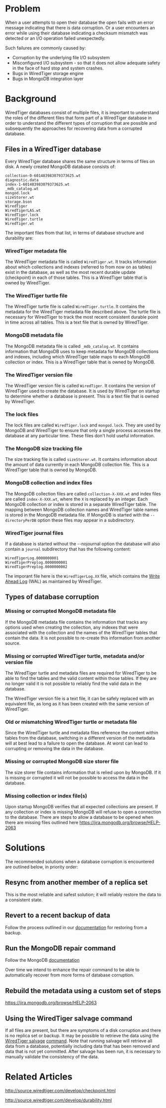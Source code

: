 # Problem

When a user attempts to open their database the open fails with an error message indicating that there is data corruption. Or a user encounters an error while using their database indicating a checksum mismatch was detected or an I/O operation failed unexpectedly.

Such failures are commonly caused by:
* Corruption by the underlying file I/O subsystem
* Misconfigured I/O subsystem - so that it does not allow adequate safety in the face of hard stop and system crashes.
* Bugs in WiredTiger storage engine
* Bugs in MongoDB integration layer

# Background

WiredTiger databases consist of multiple files, it is important to understand the roles of the different files that form part of a WiredTiger database in order to understand the different types of corruption that are possible and subsequently the approaches for recovering data from a corrupted database.

## Files in a WiredTiger database

Every WiredTiger database shares the same structure in terms of files on disk. A newly created MongoDB database consists of:

```
collection-0-601483983079373625.wt
diagnostic.data
index-1-601483983079373625.wt
_mdb_catalog.wt
mongod.lock
sizeStorer.wt
storage.bson
WiredTiger
WiredTigerLAS.wt
WiredTiger.lock
WiredTiger.turtle
WiredTiger.wt
```

The important files from that list, in terms of database structure and durability are:

### WiredTiger metadata file

The WiredTiger metadata file is called `WiredTiger.wt`. It tracks information about which collections and indexes (referred to from now on as tables) exist in the database, as well as the most recent durable update (checkpoint) in each of those tables. This is a WiredTiger table that is owned by WiredTiger.

### The WiredTiger turtle file

The WiredTiger turtle file is called `WiredTiger.turtle`. It contains the metadata for the WiredTiger metadata file described above. The turtle file is necessary for WiredTiger to track the most recent consistent durable point in time across all tables. This is a text file that is owned by WiredTiger.

### MongoDB metadata file

The MongoDB metadata file is called `_mdb_catalog.wt`. It contains information that MongoDB uses to keep metadata for MongoDB collections and indexes, including which WiredTiger table maps to each MongoDB collection or index. This is a WiredTiger table that is owned by MongoDB.

### The WiredTiger version file

The WiredTiger version file is called `WiredTiger`. It contains the version of WiredTiger used to create the database. It is used by WiredTiger on startup to determine whether a database is present. This is a text file that is owned by WiredTiger.

### The lock files

The lock files are called `WiredTiger.lock` and `mongod.lock`. They are used by MongoDB and WiredTiger to ensure that only a single process accesses the database at any particular time. These files don't hold useful information.

### The MongoDB size tracking file

The size tracking file is called `sizeStorer.wt`. It contains information about the amount of data currently in each MongoDB collection file. This is a WiredTiger table  that is owned by MongoDB.

### MongoDB collection and index files

The MongoDB collection files are called `collection-X-XXX.wt` and index files are called `index-X-XXX.wt`, where the `X` is replaced by an integer. Each MongoDB collection or index is stored in a separate WiredTiger table. The mapping between MongoDB collection names and WiredTiger table names is stored in the MongoDB metadata file. If MongoDB is started with the `--directoryPerDB` option these files may appear in a subdirectory.

### WiredTiger journal files

If a database is started without the --nojournal option the database will also contain a `journal` subdirectory that has the following content:

```
WiredTigerLog.0000000001
WiredTigerPreplog.0000000001
WiredTigerPreplog.0000000002
```

The imporant file here is the `WiredTigerLog.XX` file, which contains the [Write Ahead Log](https://en.wikipedia.org/wiki/Write-ahead_logging) (WAL) as maintained by WiredTiger.


## Types of database corruption

### Missing or corrupted MongoDB metadata file

If the MongoDB metadata file contains the information that tracks any options used when creating the collection, any indexes that were associated with the collection and the names of the WiredTiger tables that contain the data. It is not possible to re-create this information from another source.

### Missing or corrupted WiredTiger turtle, metadata and/or version file

The WiredTiger turtle and metadata files are required for WiredTiger to be able to find the tables and the valid content within those tables. If they are no longer valid it is not possible to reliably find the valid data in the database.

The WiredTiger version file is a text file, it can be safely replaced with an equivalent file, as long as it has been created with the same version of WiredTiger.

### Old or mismatching WiredTiger turtle or metadata file

Since the WiredTiger turtle and metadata files reference the content within tables from the database, switching in a different version of the metadata will at best lead to a failure to open the database. At worst can lead to corrupting or removing the data in the database.

### Missing or corrupted MongoDB size storer file

The size storer file contains information that is relied upon by MongoDB. If it is missing or corrupted it will not be possible to access the data in the database.

### Missing collection or index file(s)

Upon startup MongoDB verifies that all expected collections are present. If any collection or index is missing MongoDB will refuse to open a connection to the database. There are steps to allow a database to be opened when there are missing files outlined here https://jira.mongodb.org/browse/HELP-2063

# Solutions

The recommended solutions when a database corruption is encountered are outlined below, in priority order:

## Resync from another member of a replica set

This is the most reliable and safest solution; it will reliably restore the data to a consistent state.

## Revert to a recent backup of data

Follow the process outlined in our [documentation](https://docs.mongodb.com/v3.2/core/backups/) for restoring from a backup.

## Run the MongoDB repair command

Follow the MongoDB [documentation](https://docs.mongodb.com/manual/reference/method/db.repairDatabase/)

Over time we intend to enhance the repair command to be able to automatically recover from more forms of database corruption.

## Rebuild the metadata using a custom set of steps

https://jira.mongodb.org/browse/HELP-2063

## Using the WiredTiger salvage command

If all files are present, but there are symptoms of a disk corruption and there is no replica set or backup. It may be possible to retrieve the data using the [WiredTiger salvage](http://source.wiredtiger.com/develop/struct_w_t___s_e_s_s_i_o_n.html#ab3399430e474f7005bd5ea20e6ec7a8e) [command](http://source.wiredtiger.com/develop/command_line.html#util_salvage). Note that running salvage will retrieve all data from a database, potentially including data that has been removed and data that is not yet committed. After salvage has been run, it is necessary to manually validate the consistency of the data.

# Related Articles

http://source.wiredtiger.com/develop/checkpoint.html

http://source.wiredtiger.com/develop/durability.html
